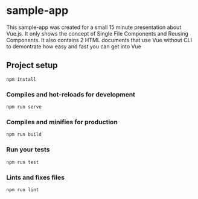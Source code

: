 # sample-app

This sample-app was created for a small 15 minute presentation about Vue.js. It only shows the concept of Single File Components and Reusing Components.
It also contains 2 HTML documents that use Vue without CLI to demontrate how easy and fast you can get into Vue

## Project setup
```
npm install
```

### Compiles and hot-reloads for development
```
npm run serve
```

### Compiles and minifies for production
```
npm run build
```

### Run your tests
```
npm run test
```

### Lints and fixes files
```
npm run lint
```
